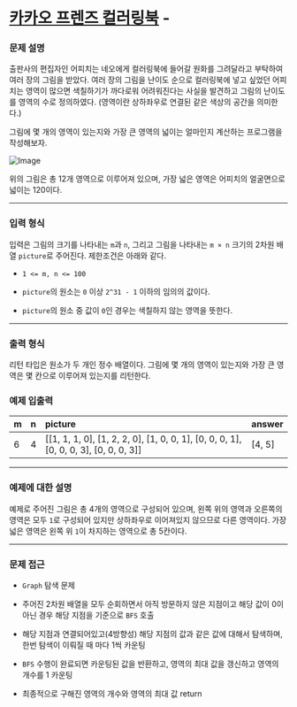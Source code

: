 # [카카오 프렌즈 컬러링북](https://programmers.co.kr/learn/courses/30/lessons/1829?language=java) - 

### 문제 설명

출판사의 편집자인 어피치는 네오에게 컬러링북에 들어갈 원화를 그려달라고 부탁하여 여러 장의 그림을 받았다. 여러 장의 그림을 난이도 순으로 컬러링북에 넣고 싶었던 어피치는 영역이 많으면 색칠하기가 까다로워 어려워진다는 사실을 발견하고 그림의 난이도를 영역의 수로 정의하였다. (영역이란 상하좌우로 연결된 같은 색상의 공간을 의미한다.)

그림에 몇 개의 영역이 있는지와 가장 큰 영역의 넓이는 얼마인지 계산하는 프로그램을 작성해보자.

![Image](http://t1.kakaocdn.net/codefestival/apeach.png)

위의 그림은 총 12개 영역으로 이루어져 있으며, 가장 넓은 영역은 어피치의 얼굴면으로 넓이는 120이다.

---

### 입력 형식

입력은 그림의 크기를 나타내는 `m`과 `n`, 그리고 그림을 나타내는 `m × n` 크기의 2차원 배열 `picture`로 주어진다. 제한조건은 아래와 같다.

  - `1 <= m, n <= 100`

  - `picture`의 원소는 `0` 이상 `2^31 - 1` 이하의 임의의 값이다.

  - `picture`의 원소 중 값이 `0`인 경우는 색칠하지 않는 영역을 뜻한다.

---

### 출력 형식

리턴 타입은 원소가 두 개인 정수 배열이다. 그림에 몇 개의 영역이 있는지와 가장 큰 영역은 몇 칸으로 이루어져 있는지를 리턴한다.

### 예제 입출력

| m    | n    | picture                                                                              | answer |
| :--- | :--- | :----------------------------------------------------------------------------------- | :----- |
| 6    | 4    | [[1, 1, 1, 0], [1, 2, 2, 0], [1, 0, 0, 1], [0, 0, 0, 1], [0, 0, 0, 3], [0, 0, 0, 3]] | [4, 5] |

---

### 예제에 대한 설명

예제로 주어진 그림은 총 4개의 영역으로 구성되어 있으며, 왼쪽 위의 영역과 오른쪽의 영역은 모두 `1`로 구성되어 있지만 상하좌우로 이어져있지 않으므로 다른 영역이다. 가장 넓은 영역은 왼쪽 위 `1`이 차지하는 영역으로 총 5칸이다.

---

### 문제 접근

  - `Graph` 탐색 문제

  - 주어진 2차원 배열을 모두 순회하면서 아직 방문하지 않은 지점이고 해당 값이 0이 아닌 경우 해당 지점을 기준으로 `BFS` 호출

  - 해당 지점과 연결되어있고(4방향성) 해당 지점의 값과 같은 값에 대해서 탐색하며, 한번 탐색이 이뤄질 때 마다 1씩 카운팅

  - `BFS` 수행이 완료되면 카운팅된 값을 반환하고, 영역의 최대 값을 갱신하고 영역의 개수를 1 카운팅

  - 최종적으로 구해진 영역의 개수와 영역의 최대 값 return